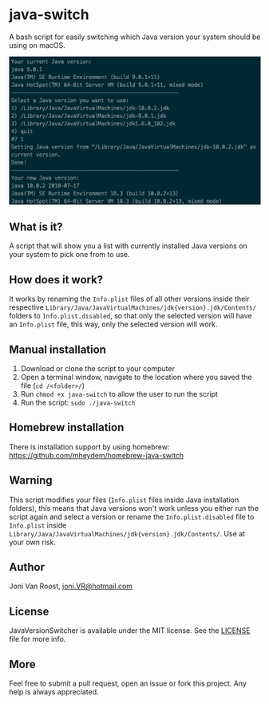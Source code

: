# java-switch
A bash script for easily switching which Java version your system should be using on macOS.

![example](https://github.com/JoniVR/JavaVersionSwitcher/blob/master/example.png)

## What is it?
A script that will show you a list with currently installed Java versions on your system to pick one from to use.

## How does it work?
It works by renaming the `Info.plist` files of all other versions inside their respective `Library/Java/JavaVirtualMachines/jdk{version}.jdk/Contents/` folders to `Info.plist.disabled`, so that only the selected version will have an `Info.plist` file, this way, only the selected version will work.

## Manual installation
1. Download or clone the script to your computer
2. Open a terminal window, navigate to the location where you saved the file (`cd /<folder>/`)
3. Run `chmod +x java-switch` to allow the user to run the script
4. Run the script: `sudo ./java-switch`

## Homebrew installation
There is installation support by using homebrew: https://github.com/mheydem/homebrew-java-switch

## Warning
This script modifies your files (`Info.plist` files inside Java installation folders), this means that Java versions won't work unless you either run the script again and select a version or rename the `Info.plist.disabled` file to `Info.plist` inside `Library/Java/JavaVirtualMachines/jdk{version}.jdk/Contents/`. Use at your own risk.

## Author
Joni Van Roost, joni.VR@hotmail.com

## License
JavaVersionSwitcher is available under the MIT license. See the [LICENSE](https://github.com/JoniVR/JavaVersionSwitcher/blob/master/LICENSE) file for more info.

## More
Feel free to submit a pull request, open an issue or fork this project. Any help is always appreciated.
